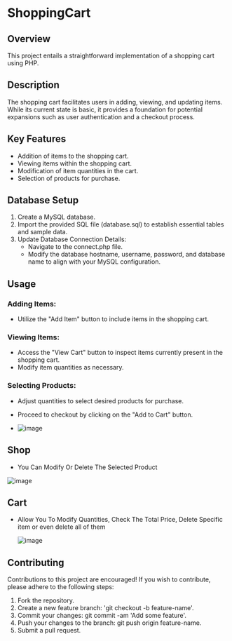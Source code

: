 # ShoppingCart

## Overview

This project entails a straightforward implementation of a shopping cart using PHP.

## Description

The shopping cart facilitates users in adding, viewing, and updating items. While its current state is basic, it provides a foundation for potential expansions such as user authentication and a checkout process.

## Key Features

- Addition of items to the shopping cart.
- Viewing items within the shopping cart.
- Modification of item quantities in the cart.
- Selection of products for purchase.

## Database Setup

1. Create a MySQL database.
2. Import the provided SQL file (database.sql) to establish essential tables and sample data.
3. Update Database Connection Details:
   - Navigate to the connect.php file.
   - Modify the database hostname, username, password, and database name to align with your MySQL configuration.

## Usage

### Adding Items:

- Utilize the "Add Item" button to include items in the shopping cart.

### Viewing Items:

- Access the "View Cart" button to inspect items currently present in the shopping cart.
- Modify item quantities as necessary.

### Selecting Products:

- Adjust quantities to select desired products for purchase.
- Proceed to checkout by clicking on the "Add to Cart" button.

  
- ![image](https://github.com/user-attachments/assets/6884db84-0a60-4e84-b676-42704c9fdbcb)


## Shop
- You Can Modify Or Delete The Selected Product

  
![image](https://github.com/user-attachments/assets/fc1dd45a-7efe-4837-938c-f23a880c34ce)

## Cart
- Allow You To Modify Quantities, Check The Total Price, Delete Specific item or even delete all of them

  
  ![image](https://github.com/user-attachments/assets/b5621e33-52d6-4205-9728-c6b5ee14991a)


## Contributing

Contributions to this project are encouraged! If you wish to contribute, please adhere to the following steps:

1. Fork the repository.
2. Create a new feature branch: 'git checkout -b feature-name'.
3. Commit your changes: git commit -am 'Add some feature'.
4. Push your changes to the branch: git push origin feature-name.
5. Submit a pull request.
